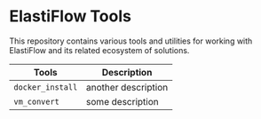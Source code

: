 # ElastiFlow Tools

This repository contains various tools and utilities for working with ElastiFlow and its related ecosystem of solutions.

| Tools            | Description         |
|------------------|---------------------|
| `docker_install` | another description |
| `vm_convert`     | some description    |
